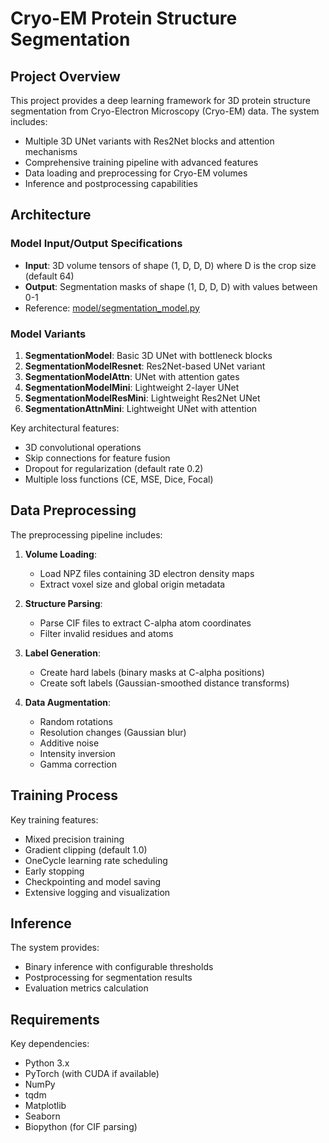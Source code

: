 # Cryo-EM Protein Structure Segmentation

## Project Overview
This project provides a deep learning framework for 3D protein structure segmentation from Cryo-Electron Microscopy (Cryo-EM) data. The system includes:

- Multiple 3D UNet variants with Res2Net blocks and attention mechanisms
- Comprehensive training pipeline with advanced features
- Data loading and preprocessing for Cryo-EM volumes
- Inference and postprocessing capabilities

## Architecture

### Model Input/Output Specifications
- **Input**: 3D volume tensors of shape (1, D, D, D) where D is the crop size (default 64)
- **Output**: Segmentation masks of shape (1, D, D, D) with values between 0-1
- Reference: [model/segmentation_model.py](model/segmentation_model.py)

### Model Variants
1. **SegmentationModel**: Basic 3D UNet with bottleneck blocks
2. **SegmentationModelResnet**: Res2Net-based UNet variant
3. **SegmentationModelAttn**: UNet with attention gates
4. **SegmentationModelMini**: Lightweight 2-layer UNet
5. **SegmentationModelResMini**: Lightweight Res2Net UNet
6. **SegmentationAttnMini**: Lightweight UNet with attention

Key architectural features:
- 3D convolutional operations
- Skip connections for feature fusion
- Dropout for regularization (default rate 0.2)
- Multiple loss functions (CE, MSE, Dice, Focal)

## Data Preprocessing
The preprocessing pipeline includes:

1. **Volume Loading**:
   - Load NPZ files containing 3D electron density maps
   - Extract voxel size and global origin metadata

2. **Structure Parsing**:
   - Parse CIF files to extract C-alpha atom coordinates
   - Filter invalid residues and atoms

3. **Label Generation**:
   - Create hard labels (binary masks at C-alpha positions)
   - Create soft labels (Gaussian-smoothed distance transforms)

4. **Data Augmentation**:
   - Random rotations
   - Resolution changes (Gaussian blur)
   - Additive noise
   - Intensity inversion
   - Gamma correction

## Training Process
Key training features:
- Mixed precision training
- Gradient clipping (default 1.0)
- OneCycle learning rate scheduling
- Early stopping
- Checkpointing and model saving
- Extensive logging and visualization

## Inference
The system provides:
- Binary inference with configurable thresholds
- Postprocessing for segmentation results
- Evaluation metrics calculation

## Requirements
Key dependencies:
- Python 3.x
- PyTorch (with CUDA if available)
- NumPy
- tqdm
- Matplotlib
- Seaborn
- Biopython (for CIF parsing)

